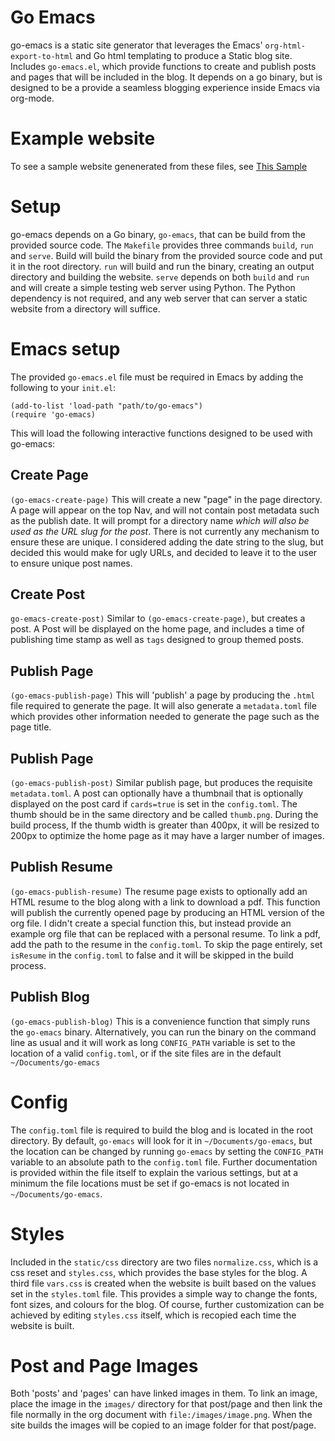 # Go Emacs
go-emacs is a static site generator that leverages the Emacs' `org-html-export-to-html` and Go html templating to produce a Static blog site. Includes `go-emacs.el`, which provide functions to create and publish posts and pages that will be included in the blog. It depends on a go binary, but is designed to be a provide a seamless blogging experience inside Emacs via org-mode.

# Example website
To see a sample website genenerated from these files, see [This Sample](https://naokotani.github.io/)

# Setup
go-emacs depends on a  Go binary, `go-emacs`, that can be build from the provided source code. The `Makefile` provides three commands `build`, `run` and `serve`. Build will build the binary from the provided source code and put it in the root directory. `run` will build and run the binary, creating an output directory and building the website. `serve` depends on both `build` and `run` and will create a simple testing web server using Python. The Python dependency is not required, and any web server that can server a static website from a directory will suffice.

# Emacs setup
The provided `go-emacs.el` file must be required in Emacs by adding the following to your `init.el`:

```
(add-to-list 'load-path "path/to/go-emacs")
(require 'go-emacs)
```

This will load the following interactive functions designed to be used with go-emacs:

## Create Page
`(go-emacs-create-page)`
This will create a new "page" in the page directory. A page will appear on the top Nav, and will not contain post metadata such as the publish date. It will prompt for a directory name *which will also be used as the URL slug for the post*. There is not currently any mechanism to ensure these are unique. I considered adding the date string to the slug, but decided this would make for ugly URLs, and decided to leave it to the user to ensure unique post names.
## Create Post
`go-emacs-create-post)`
Similar to `(go-emacs-create-page)`, but creates a post. A Post will be displayed on the home page, and includes a time of publishing time stamp as well as `tags` designed to group themed posts.
## Publish Page
`(go-emacs-publish-page)`
This will 'publish' a page by producing the `.html` file required to generate the page. It will also generate a `metadata.toml` file which provides other information needed to generate the page such as the page title. 
## Publish Page
`(go-emacs-publish-post)`
Similar publish page, but produces the requisite `metadata.toml`. A post can optionally have a thumbnail that is optionally displayed on the post card if `cards=true` is set in the `config.toml`. The thumb should be in the same directory and be called `thumb.png`. During the build process, If the thumb width is greater than 400px, it will be resized to 200px to optimize the home page as it may have a larger number of images.
## Publish Resume
`(go-emacs-publish-resume)`
The resume page exists to optionally add an HTML resume to the blog along with a link to download a pdf.
This function will publish the currently opened page by producing an HTML version of the org file. I didn't create a special function this, but instead provide an example org file that can be replaced with a personal resume. To link a pdf, add the path to the resume in the `config.toml`. To skip the page entirely, set `isResume` in the `config.toml` to false and it will be skipped in the build process.
## Publish Blog
`(go-emacs-publish-blog)`
This is a convenience function that simply runs the `go-emacs` binary. Alternatively, you can run the binary on the command line as usual and it will work as long `CONFIG_PATH` variable is set to the location of a valid `config.toml`, or if the site files are in the default `~/Documents/go-emacs`

# Config
The `config.toml` file is required to build the blog and is located in the root directory. By default, `go-emacs` will look for it in `~/Documents/go-emacs`, but the location can be changed by running `go-emacs` by setting the `CONFIG_PATH` variable to an absolute path to the `config.toml` file. Further documentation is provided within the file itself to explain the various settings, but at a minimum the file locations must be set if go-emacs is not located in `~/Documents/go-emacs`.

# Styles
Included in the `static/css` directory are two files `normalize.css`, which is a css reset and `styles.css`, which provides the base styles for the blog. A third file `vars.css` is created when the website is built based on the values set in the `styles.toml` file. This provides a simple way to change the fonts, font sizes, and colours for the blog. Of course, further customization can be achieved by editing `styles.css` itself, which is recopied each time the website is built. 

# Post and Page Images
Both 'posts' and 'pages' can have linked images in them. To link an image, place the image in the `images/` directory for that post/page and then link the file normally in the org document with `file:/images/image.png`. When the site builds the images will be copied to an image folder for that post/page.
